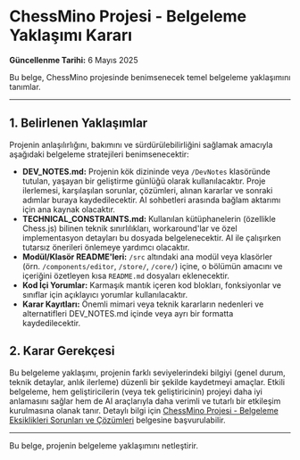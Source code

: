# ChessMino Projesi - Belgeleme Yaklaşımı Kararı

**Güncellenme Tarihi:** 6 Mayıs 2025

Bu belge, ChessMino projesinde benimsenecek temel belgeleme yaklaşımını tanımlar.

---

## 1. Belirlenen Yaklaşımlar

Projenin anlaşılırlığını, bakımını ve sürdürülebilirliğini sağlamak amacıyla aşağıdaki belgeleme stratejileri benimsenecektir:

*   **DEV_NOTES.md:** Projenin kök dizininde veya `/DevNotes` klasöründe tutulan, yaşayan bir geliştirme günlüğü olarak kullanılacaktır. Proje ilerlemesi, karşılaşılan sorunlar, çözümleri, alınan kararlar ve sonraki adımlar buraya kaydedilecektir. AI sohbetleri arasında bağlam aktarımı için ana kaynak olacaktır.
*   **TECHNICAL_CONSTRAINTS.md:** Kullanılan kütüphanelerin (özellikle Chess.js) bilinen teknik sınırlılıkları, workaround'lar ve özel implementasyon detayları bu dosyada belgelenecektir. AI ile çalışırken tutarsız önerileri önlemeye yardımcı olacaktır.
*   **Modül/Klasör README'leri:** `/src` altındaki ana modül veya klasörler (örn. `/components/editor`, `/store/`, `/core/`) içine, o bölümün amacını ve içeriğini özetleyen kısa `README.md` dosyaları eklenecektir.
*   **Kod İçi Yorumlar:** Karmaşık mantık içeren kod blokları, fonksiyonlar ve sınıflar için açıklayıcı yorumlar kullanılacaktır.
*   **Karar Kayıtları:** Önemli mimari veya teknik kararların nedenleri ve alternatifleri DEV_NOTES.md içinde veya ayrı bir formatta kaydedilecektir.

## 2. Karar Gerekçesi

Bu belgeleme yaklaşımı, projenin farklı seviyelerindeki bilgiyi (genel durum, teknik detaylar, anlık ilerleme) düzenli bir şekilde kaydetmeyi amaçlar. Etkili belgeleme, hem geliştiricilerin (veya tek geliştiricinin) projeyi daha iyi anlamasını sağlar hem de AI araçlarıyla daha verimli ve tutarlı bir etkileşim kurulmasına olanak tanır. Detaylı bilgi için [ChessMino Projesi - Belgeleme Eksiklikleri Sorunları ve Çözümleri](ChessMino-Belgeleme-Eksiklikleri-Sorunlari.md) belgesine başvurulabilir.

---

Bu belge, projenin belgeleme yaklaşımını netleştirir.